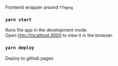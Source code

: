 Frontend wrapper around `ffmpeg`

### `yarn start`

Runs the app in the development mode.\
Open [http://localhost:3000](http://localhost:3000) to view it in the browser.

### `yarn deploy`

Deploy to github pages